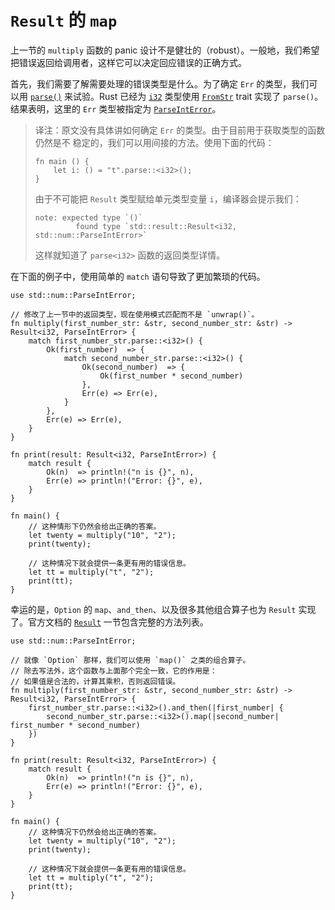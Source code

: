 # `Result` 的 `map`

上一节的 `multiply` 函数的 panic 设计不是健壮的（robust）。一般地，我们希望把错误返回给调用者，这样它可以决定回应错误的正确方式。

首先，我们需要了解需要处理的错误类型是什么。为了确定 `Err` 的类型，我们可以用 [`parse()`][parse] 来试验。Rust 已经为 [`i32`][i32] 类型使用
[`FromStr`][from_str] trait 实现了 `parse()`。结果表明，这里的 `Err` 类型被指定为
[`ParseIntError`][parse_int_error]。

> 译注：原文没有具体讲如何确定 `Err` 的类型。由于目前用于获取类型的函数仍然是不
> 稳定的，我们可以用间接的方法。使用下面的代码：
>
> ```rust,editable,ignore
> fn main () {
>     let i: () = "t".parse::<i32>();
> }
> ```
>
> 由于不可能把 `Result` 类型赋给单元类型变量 `i`，编译器会提示我们：
>
> ```text
> note: expected type `()`
>          found type `std::result::Result<i32, std::num::ParseIntError>`
> ```
>
> 这样就知道了 `parse<i32>` 函数的返回类型详情。

在下面的例子中，使用简单的 `match` 语句导致了更加繁琐的代码。

```rust,editable
use std::num::ParseIntError;

// 修改了上一节中的返回类型，现在使用模式匹配而不是 `unwrap()`。
fn multiply(first_number_str: &str, second_number_str: &str) -> Result<i32, ParseIntError> {
    match first_number_str.parse::<i32>() {
        Ok(first_number)  => {
            match second_number_str.parse::<i32>() {
                Ok(second_number)  => {
                    Ok(first_number * second_number)
                },
                Err(e) => Err(e),
            }
        },
        Err(e) => Err(e),
    }
}

fn print(result: Result<i32, ParseIntError>) {
    match result {
        Ok(n)  => println!("n is {}", n),
        Err(e) => println!("Error: {}", e),
    }
}

fn main() {
    // 这种情形下仍然会给出正确的答案。
    let twenty = multiply("10", "2");
    print(twenty);

    // 这种情况下就会提供一条更有用的错误信息。
    let tt = multiply("t", "2");
    print(tt);
}
```

幸运的是，`Option` 的 `map`、`and_then`、以及很多其他组合算子也为 `Result` 实现了。官方文档的 [`Result`][result] 一节包含完整的方法列表。

```rust,editable
use std::num::ParseIntError;

// 就像 `Option` 那样，我们可以使用 `map()` 之类的组合算子。
// 除去写法外，这个函数与上面那个完全一致，它的作用是：
// 如果值是合法的，计算其乘积，否则返回错误。
fn multiply(first_number_str: &str, second_number_str: &str) -> Result<i32, ParseIntError> {
    first_number_str.parse::<i32>().and_then(|first_number| {
        second_number_str.parse::<i32>().map(|second_number| first_number * second_number)
    })
}

fn print(result: Result<i32, ParseIntError>) {
    match result {
        Ok(n)  => println!("n is {}", n),
        Err(e) => println!("Error: {}", e),
    }
}

fn main() {
    // 这种情况下仍然会给出正确的答案。
    let twenty = multiply("10", "2");
    print(twenty);

    // 这种情况下就会提供一条更有用的错误信息。
    let tt = multiply("t", "2");
    print(tt);
}
```

[parse]: https://rustwiki.org/zh-CN/std/primitive.str.html#method.parse
[from_str]: https://rustwiki.org/zh-CN/std/str/trait.FromStr.html
[i32]: https://rustwiki.org/zh-CN/std/primitive.i32.html
[parse_int_error]: https://rustwiki.org/zh-CN/std/num/struct.ParseIntError.html
[result]: https://rustwiki.org/zh-CN/std/result/enum.Result.html

